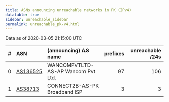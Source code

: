 ```yaml
---
title: ASNs announcing unreachable networks in PK (IPv4)
datatable: true
sidebar: unreachable_sidebar
permalink: unreachable_pk-v4.html
---
```


Data as of 2020-03-05 21:15:00 UTC


<div class="datatable-begin"></div>

|   # | ASN                                      | (announcing) AS name               |   prefixes |   unreachable /24s |
|----:|:-----------------------------------------|:-----------------------------------|-----------:|-------------------:|
|   0 | [AS136525](unreachable_AS136525-v4.html) | WANCOMPVTLTD-AS-AP Wancom Pvt Ltd. |         97 |                106 |
|   1 | [AS38713](unreachable_AS38713-v4.html)   | CONNECT2B-AS-PK Broadband ISP      |          3 |                  3 |

<div class="datatable-end"></div>